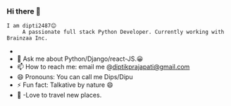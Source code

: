### Hi there 👋
    I am dipti2487😊
         A passionate full stack Python Developer. Currently working with Brainzaa Inc.

- 
- 💬 Ask me about Python/Django/react-JS.😀
- 📫 How to reach me: email me @diptikprajapati@gmail.com
- 😄 Pronouns: You can call me Dips/Dipu
- ⚡ Fun fact: Talkative by nature 😄
- 🚗 -Love to travel new places.

